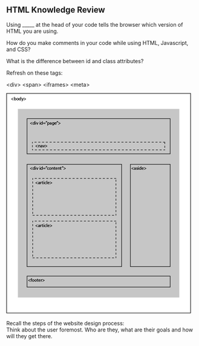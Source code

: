 ## HTML Knowledge Review

Using _____ at the head of your code tells the browser which version of HTML you are using.  

How do you make comments in your code while using HTML, Javascript, and CSS?  

What is the difference between id and class attributes?  

Refresh on these tags:  

\<div>
\<span>
\<iframes>
\<meta>

![Recall the structure of an HTML5 layout and the tags used within it: ](htmllayout.png)

Recall the steps of the website design process:  
Think about the user foremost. Who are they, what are their goals and how will they get there.


